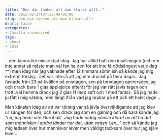 ```yaml
---
title: "Den där tanken att man klarar allt.."
date: 2015-02-27T07:26:49+01:00
slug: den-dar-tanken-att-man-klarar-allt
draft: false
categories:
- Camilla uncensored
tags:
- ghost
- 2015
---
```


.. den känns lite missriktad idag.
Jag har alltid haft den insällningen (och om inte annat så måste man väl fan ha den för att inte få dödsångest varje dag ^^) men idag när jag vaknade efter 12 timmars sömn ish så kände jag mig extremt törstig.. 
Det var inte så att jag inte druckit på flera dagar.. 
Jag fastade från 23 på kvällen på onsdagen, sen på torsdagen opererades jag och drack bara 1 glas äpplejuice efteråt för jag var rätt jävla tagen och trött..väl hemma drack jag 2 glas (1 med saft och 1 med fanta).. Så jag hade ju fått i mig vätska, men långt ifrån vad jag brukar på ett och ett halvt dygn... 

Men känslan idag av att var törstig var så jävla överväldigande att jag klev ur sängen för den, och sen drack jag som en galning och då bara kände jag *"nä, jag hade inte klarat allt. Jag hade aldrig nånsin klarat av att ha det som människor i andra länder har det, utan vatten t.ex..."* och så kände jag mig ledsen över hur människor lever men väldigt tacksam över hur jag själv lever.. 
